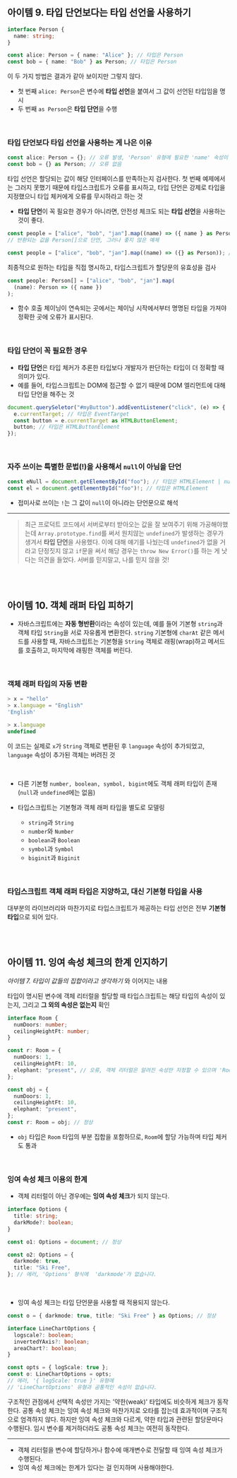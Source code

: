 ## 아이템 9. 타입 단언보다는 타입 선언을 사용하기

```ts
interface Person {
  name: string;
}

const alice: Person = { name: "Alice" }; // 타입은 Person
const bob = { name: "Bob" } as Person; // 타입은 Person
```

이 두 가지 방법은 결과가 같아 보이지만 그렇지 않다.

- 첫 번째 `alice: Person`은 변수에 **타입 선언**을 붙여서 그 값이 선언된 타입임을 명시
- 두 번째 `as Person`은 **타입 단언**을 수행

<br />

### 타입 단언보다 타입 선언을 사용하는 게 나은 이유

```ts
const alice: Person = {}; // 오류 발생, 'Person' 유형에 필요한 'name' 속성이 '{}'유형에 없습니다.
const bob = {} as Person; // 오류 없음
```

타입 선언은 할당되는 값이 해당 인터페이스를 만족하는지 검사한다. 첫 번째 예제에서는 그러지 못했기 때문에 타입스크립트가 오류를 표시하고, 타입 단언은 강제로 타입을 지정했으니 타입 체커에게 오류를 무시하라고 하는 것

- **타입 단언**이 꼭 필요한 경우가 아니라면, 안전성 체크도 되는 **타입 선언**을 사용하는 것이 좋다.

```ts
const people = ["alice", "bob", "jan"].map((name) => ({ name } as Person));
// 반환되는 값을 Person[]으로 단언, 그러나 좋지 않은 예제

const people = ["alice", "bob", "jan"].map((name) => ({} as Person)); // 런타임시에 오류 없음
```

최종적으로 원하는 타입을 직접 명시하고, 타입스크립트가 할당문의 유효성을 검사

```ts
const people: Person[] = ["alice", "bob", "jan"].map(
  (name): Person => ({ name })
);
```

- 함수 호출 체이닝이 연속되는 곳에서는 체이닝 시작에서부터 명명된 타입을 가져야 정확한 곳에 오류가 표시된다.

<br/>

### 타입 단언이 꼭 필요한 경우

- **타입 단언**은 타입 체커가 추론한 타입보다 개발자가 판단하는 타입이 더 정확할 때 의미가 있다.
- 예를 들어, 타입스크립트는 DOM에 접근할 수 없기 때문에 DOM 엘리먼트에 대해 타입 단언을 해주는 것

```ts
document.querySeletor("#myButton").addEventListener("click", (e) => {
  e.currentTarget; // 타입은 EventTarget
  const button = e.currentTarget as HTMLButtonElement;
  button; // 타입은 HTMLButtonElement
});
```

<br/>

### 자주 쓰이는 특별한 문법(!)을 사용해서 `null`이 아님을 단언

```ts
const eNull = document.getElementById("foo"); // 타입은 HTMLElement | null
const el = document.getElementById("foo")!; // 타입은 HTMLElement
```

- 접미사로 쓰이는 `!`는 그 값이 `null`이 아니라는 단언문으로 해석

---

> 최근 프로덕트 코드에서 서버로부터 받아오는 값을 잘 보여주기 위해 가공해야했는데 `Array.prototype.find`를 써서 원치않는 `undefined`가 발생하는 경우가 생겨서 **타입 단언**을 사용했다. 이에 대해 얘기를 나눴는데 `undefined`가 없을 거라고 단정짓지 않고 `if`문을 써서 해당 경우는 `throw New Error()`를 하는 게 낫다는 의견을 들었다. 서버를 믿지말고, 나를 믿지 않을 것!

<br/>
<br />

## 아이템 10. 객체 래퍼 타입 피하기

- 자바스크립트에는 **자동 형반환**이라는 속성이 있는데, 예를 들어 기본형 `string`과 객체 타입 `String`을 서로 자유롭게 변환한다. `string` 기본형에 `charAt` 같은 메서드를 사용할 때, 자바스크립트는 기본형을 `String` 객체로 래핑(wrap)하고 메서드를 호출하고, 마지막에 래핑한 객체를 버린다.

 <br/>

### 객체 래퍼 타입의 자동 변환

```js
> x = "hello"
> x.language = "English"
'English'

> x.language
undefined
```

이 코드는 실제로 `x`가 `String` 객체로 변환된 후 `language` 속성이 추가되었고, `language` 속성이 추가된 객체는 버려진 것

<br />

- 다른 기본형 `number, boolean, symbol, bigint`에도 객체 래퍼 타입이 존재 (`null`과 `undefined`에는 없음)
- 타입스크립트는 기본형과 객체 래퍼 타입을 별도로 모델링

  - `string`과 `String`
  - `number`와 `Number`
  - `boolean`과 `Boolean`
  - `symbol`과 `Symbol`
  - `biginit`과 `Biginit`

<br />

### 타입스크립트 객체 래퍼 타입은 지양하고, 대신 기본형 타입을 사용

대부분의 라이브러리와 마찬가지로 타입스크립트가 제공하는 타입 선언은 전부 **기본형 타입**으로 되어 있다.

<br />
<br />

## 아이템 11. 잉여 속성 체크의 한계 인지하기

_아이템 7. 타입이 값들의 집합이라고 생각하기_ 와 이어지는 내용

타입이 명시된 변수에 객체 리터럴을 할당할 때 타입스크립트는 해당 타입의 속성이 있는지, 그리고 **그 외의 속성은 없는지** 확인

```ts
interface Room {
  numDoors: number;
  ceilingHeightFt: number;
}

const r: Room = {
  numDoors: 1,
  ceilingHeightFt: 10,
  elephant: "present", // 오류, 객체 리터럴은 알려진 속성만 지정할 수 있으며 'Room'형식에 'elephant' 속성이 없습니다.
};

const obj = {
  numDoors: 1,
  ceilingHeightFt: 10,
  elephant: "present",
};
const r: Room = obj; // 정상
```

- `obj` 타입은 `Room` 타입의 부분 집합을 포함하므로, `Room`에 할당 가능하며 타입 체커도 통과

<br />

### 잉여 속성 체크 이용의 한계

- 객체 리터럴이 아닌 경우에는 **잉여 속성 체크**가 되지 않는다.

```ts
interface Options {
  title: string;
  darkMode?: boolean;
}

const o1: Options = document; // 정상

const o2: Options = {
  darkmode: true,
  title: "Ski Free",
}; // 에러, 'Options' 형식에  'darkmode'가 없습니다.
```

<br />

- 잉여 속성 체크는 타입 단언문을 사용할 때 적용되지 않는다.

```ts
const o = { darkmode: true, title: "Ski Free" } as Options; // 정상
```

```ts
interface LineChartOptions {
  logscale?: boolean;
  invertedYAxis?: boolean;
  areaChart?: boolean;
}

const opts = { logScale: true };
const o: LineChartOptions = opts;
// 에러, '{ logScale: true }' 유형에
// 'LineChartOptions' 유형과 공통적인 속성이 없습니다.
```

구조적인 관점에서 선택적 속성만 가지는 '약한(weak)' 타입에도 비슷하게 체크가 동작한다. 공통 속성 체크는 잉여 속성 체크와 마찬가지로 오타를 잡는데 효과적이며 구조적으로 엄격하지 않다. 하지만 잉여 속성 체크와 다르게, 약한 타입과 관련된 할당문마다 수행된다. 임시 변수를 제거하더라도 공통 속성 체크는 여전히 동작한다.

---

- 객체 리터럴을 변수에 할당하거나 함수에 매개변수로 전달할 때 잉여 속성 체크가 수행된다.
- 잉여 속성 체크에는 한계가 있다는 걸 인지하며 사용해야한다.
